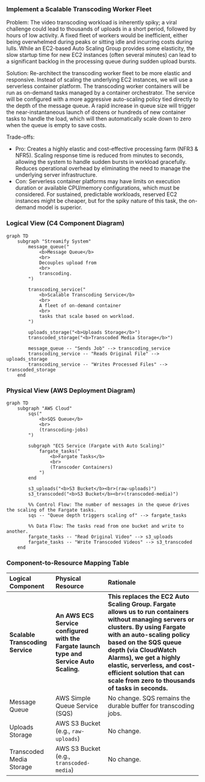 ### **Implement a Scalable Transcoding Worker Fleet**

Problem:
The video transcoding workload is inherently spiky; a viral challenge could lead to thousands of uploads in a short period, followed by hours of low activity. A fixed fleet of workers would be inefficient, either being overwhelmed during peaks or sitting idle and incurring costs during lulls. While an EC2-based Auto Scaling Group provides some elasticity, the slow startup time for new EC2 instances (often several minutes) can lead to a significant backlog in the processing queue during sudden upload bursts.

Solution:
Re-architect the transcoding worker fleet to be more elastic and responsive. Instead of scaling the underlying EC2 instances, we will use a serverless container platform. The transcoding worker containers will be run as on-demand tasks managed by a container orchestrator. The service will be configured with a more aggressive auto-scaling policy tied directly to the depth of the message queue. A rapid increase in queue size will trigger the near-instantaneous launch of dozens or hundreds of new container tasks to handle the load, which will then automatically scale down to zero when the queue is empty to save costs.

Trade-offs:
- Pro: Creates a highly elastic and cost-effective processing farm (NFR3 & NFR5). Scaling response time is reduced from minutes to seconds, allowing the system to handle sudden bursts in workload gracefully. Reduces operational overhead by eliminating the need to manage the underlying server infrastructure.
- Con: Serverless container platforms may have limits on execution duration or available CPU/memory configurations, which must be considered. For sustained, predictable workloads, reserved EC2 instances might be cheaper, but for the spiky nature of this task, the on-demand model is superior.

### **Logical View (C4 Component Diagram)**

```mermaid
graph TD
    subgraph "Streamify System"
        message_queue("
            <b>Message Queue</b>
            <br>
            Decouples upload from
            <br>
            transcoding.
        ")

        transcoding_service("
            <b>Scalable Transcoding Service</b>
            <br>
            A fleet of on-demand container
            <br>
            tasks that scale based on workload.
        ")
        
        uploads_storage("<b>Uploads Storage</b>")
        transcoded_storage("<b>Transcoded Media Storage</b>")
        
        message_queue -- "Sends Job" --> transcoding_service
        transcoding_service -- "Reads Original File" --> uploads_storage
        transcoding_service -- "Writes Processed Files" --> transcoded_storage
    end
```

### **Physical View (AWS Deployment Diagram)**

```mermaid
graph TD
    subgraph "AWS Cloud"
        sqs("
            <b>SQS Queue</b>
            <br>
            (transcoding-jobs)
        ")

        subgraph "ECS Service (Fargate with Auto Scaling)"
            fargate_tasks("
                <b>Fargate Tasks</b>
                <br>
                (Transcoder Containers)
            ")
        end
        
        s3_uploads("<b>S3 Bucket</b><br>(raw-uploads)")
        s3_transcoded("<b>S3 Bucket</b><br>(transcoded-media)")

        %% Control Flow: The number of messages in the queue drives the scaling of the Fargate tasks.
        sqs -- "Queue depth triggers scaling of" --> fargate_tasks

        %% Data Flow: The tasks read from one bucket and write to another.
        fargate_tasks -- "Read Original Video" --> s3_uploads
        fargate_tasks -- "Write Transcoded Videos" --> s3_transcoded
    end
```

### **Component-to-Resource Mapping Table**

| Logical Component         | Physical Resource                                                                       | Rationale                                                                                                                                                                                                                                                                                                                            |
| :------------------------ | :-------------------------------------------------------------------------------------- | :----------------------------------------------------------------------------------------------------------------------------------------------------------------------------------------------------------------------------------------------------------------------------------------------------------------------------------- |
| **Scalable Transcoding Service** | **An AWS ECS Service configured with the Fargate launch type and Service Auto Scaling.** | **This replaces the EC2 Auto Scaling Group. Fargate allows us to run containers without managing servers or clusters. By using Fargate with an auto-scaling policy based on the SQS queue depth (via CloudWatch Alarms), we get a highly elastic, serverless, and cost-efficient solution that can scale from zero to thousands of tasks in seconds.** |
| Message Queue             | AWS Simple Queue Service (SQS)                                                            | No change. SQS remains the durable buffer for transcoding jobs.                                                                                                                                                                                                                                                                      |
| Uploads Storage           | AWS S3 Bucket (e.g., `raw-uploads`)                                                         | No change.                                                                                                                                                                                                                                                                                                                          |
| Transcoded Media Storage  | AWS S3 Bucket (e.g., `transcoded-media`)                                                    | No change.                                                                                                                                                                                                                                                                                                                          |
